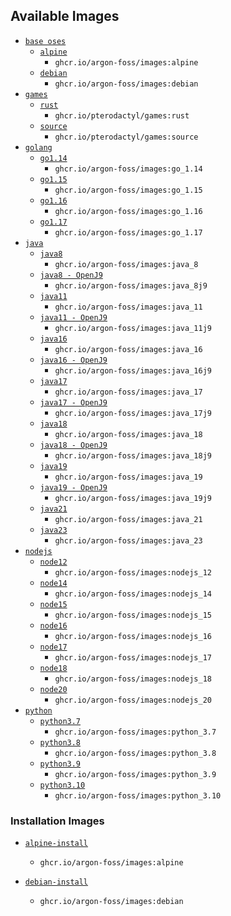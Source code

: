 ## Available Images

* [`base oses`](https://github.com/argon-foss/images/tree/master/oses)
  * [`alpine`](https://github.com/argon-foss/images/tree/master/oses/alpine)
    * `ghcr.io/argon-foss/images:alpine`
  * [`debian`](https://github.com/argon-foss/images/tree/master/oses/debian)
    * `ghcr.io/argon-foss/images:debian`
* [`games`](https://github.com/argon-foss/images/tree/master/games)
  * [`rust`](https://github.com/argon-foss/images/tree/master/games/rust)
    * `ghcr.io/pterodactyl/games:rust`
  * [`source`](https://github.com/argon-foss/images/tree/master/games/source)
    * `ghcr.io/pterodactyl/games:source`
* [`golang`](https://github.com/argon-foss/images/tree/master/go)
  * [`go1.14`](https://github.com/argon-foss/images/tree/master/go/1.14)
    * `ghcr.io/argon-foss/images:go_1.14`
  * [`go1.15`](https://github.com/argon-foss/images/tree/master/go/1.15)
    * `ghcr.io/argon-foss/images:go_1.15`
  * [`go1.16`](https://github.com/argon-foss/images/tree/master/go/1.16)
    * `ghcr.io/argon-foss/images:go_1.16`
  * [`go1.17`](https://github.com/argon-foss/images/tree/master/go/1.17)
    * `ghcr.io/argon-foss/images:go_1.17`
* [`java`](https://github.com/argon-foss/images/tree/master/java)
  * [`java8`](https://github.com/argon-foss/images/tree/master/java/8)
    * `ghcr.io/argon-foss/images:java_8`
  * [`java8 - OpenJ9`](https://github.com/argon-foss/images/tree/master/java/8j9)
    * `ghcr.io/argon-foss/images:java_8j9`
  * [`java11`](https://github.com/argon-foss/images/tree/master/java/11)
    * `ghcr.io/argon-foss/images:java_11`
  * [`java11 - OpenJ9`](https://github.com/argon-foss/images/tree/master/java/11j9)
    * `ghcr.io/argon-foss/images:java_11j9`
  * [`java16`](https://github.com/argon-foss/images/tree/master/java/16)
    * `ghcr.io/argon-foss/images:java_16`
  * [`java16 - OpenJ9`](https://github.com/argon-foss/images/tree/master/java/16j9)
    * `ghcr.io/argon-foss/images:java_16j9`
  * [`java17`](https://github.com/argon-foss/images/tree/master/java/17)
    * `ghcr.io/argon-foss/images:java_17`
  * [`java17 - OpenJ9`](https://github.com/argon-foss/images/tree/master/java/17j9)
    * `ghcr.io/argon-foss/images:java_17j9`
  * [`java18`](https://github.com/argon-foss/images/tree/master/java/18)
    * `ghcr.io/argon-foss/images:java_18`
  * [`java18 - OpenJ9`](https://github.com/argon-foss/images/tree/master/java/18j9)
    * `ghcr.io/argon-foss/images:java_18j9`
  * [`java19`](https://github.com/argon-foss/images/tree/master/java/19)
    * `ghcr.io/argon-foss/images:java_19`
  * [`java19 - OpenJ9`](https://github.com/argon-foss/images/tree/master/java/19j9)
    * `ghcr.io/argon-foss/images:java_19j9`
  * [`java21`](https://github.com/argon-foss/images/tree/master/java/21)
    * `ghcr.io/argon-foss/images:java_21`
  * [`java23`](https://github.com/argon-foss/images/tree/master/java/23)
    * `ghcr.io/argon-foss/images:java_23`
* [`nodejs`](https://github.com/argon-foss/images/tree/master/nodejs)
  * [`node12`](https://github.com/argon-foss/images/tree/master/nodejs/12)
    * `ghcr.io/argon-foss/images:nodejs_12`
  * [`node14`](https://github.com/argon-foss/images/tree/master/nodejs/14)
    * `ghcr.io/argon-foss/images:nodejs_14`
  * [`node15`](https://github.com/argon-foss/images/tree/master/nodejs/15)
    * `ghcr.io/argon-foss/images:nodejs_15`
  * [`node16`](https://github.com/argon-foss/images/tree/master/nodejs/16)
    * `ghcr.io/argon-foss/images:nodejs_16`
  * [`node17`](https://github.com/argon-foss/images/tree/master/nodejs/17)
    * `ghcr.io/argon-foss/images:nodejs_17`
  * [`node18`](https://github.com/argon-foss/images/tree/master/nodejs/18)
    * `ghcr.io/argon-foss/images:nodejs_18`
  * [`node20`](https://github.com/argon-foss/images/tree/master/nodejs/18)
    * `ghcr.io/argon-foss/images:nodejs_20`
* [`python`](https://github.com/argon-foss/images/tree/master/python)
  * [`python3.7`](https://github.com/argon-foss/images/tree/master/python/3.7)
    * `ghcr.io/argon-foss/images:python_3.7`
  * [`python3.8`](https://github.com/argon-foss/images/tree/master/python/3.8)
    * `ghcr.io/argon-foss/images:python_3.8`
  * [`python3.9`](https://github.com/argon-foss/images/tree/master/python/3.9)
    * `ghcr.io/argon-foss/images:python_3.9`
  * [`python3.10`](https://github.com/argon-foss/images/tree/master/python/3.10)
    * `ghcr.io/argon-foss/images:python_3.10`

### Installation Images

* [`alpine-install`](https://github.com/argon-foss/images/tree/master/installers/alpine)
  * `ghcr.io/argon-foss/images:alpine`

* [`debian-install`](https://github.com/argon-foss/images/tree/master/installers/debian)
  * `ghcr.io/argon-foss/images:debian`
